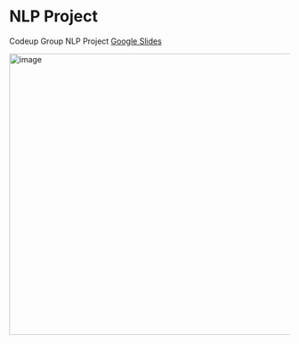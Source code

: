 # NLP Project
Codeup Group NLP Project
[Google Slides](https://docs.google.com/presentation/d/1ocxJPW4Q79RHn_NCmicGK0cq04c-JrwR7pw3hyGUMH0/edit?usp=sharing)

<img width="505" alt="image" src="https://user-images.githubusercontent.com/98612085/196540690-c960f8aa-0907-4295-aa52-5e426709ea77.png">
